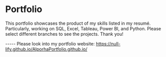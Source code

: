 # Portfolio
This portfolio showcases the product of my skills listed in my resumé. Particularly, working on SQL, Excel, Tableau, Power BI, and Python. Please select different branches to see the projects. Thank you!

----- Please look into my portfolio website: https://null-lify.github.io/AlporhaPortfolio.github.io/
